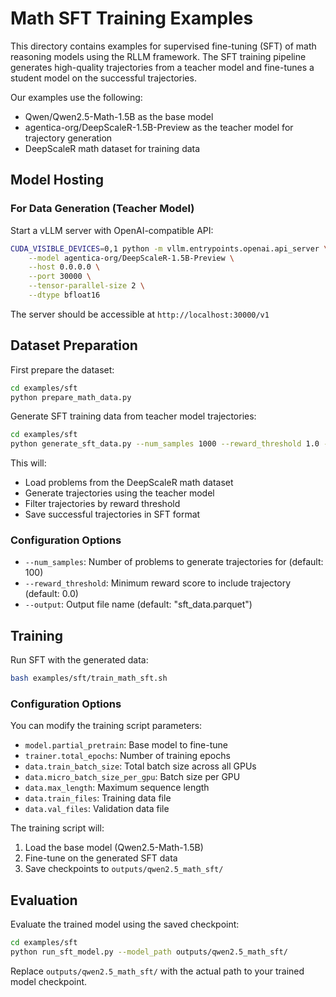 # Math SFT Training Examples

This directory contains examples for supervised fine-tuning (SFT) of math reasoning models using the RLLM framework. The SFT training pipeline generates high-quality trajectories from a teacher model and fine-tunes a student model on the successful trajectories.

Our examples use the following:
* Qwen/Qwen2.5-Math-1.5B as the base model
* agentica-org/DeepScaleR-1.5B-Preview as the teacher model for trajectory generation
* DeepScaleR math dataset for training data

## Model Hosting

### For Data Generation (Teacher Model)

Start a vLLM server with OpenAI-compatible API:

```bash
CUDA_VISIBLE_DEVICES=0,1 python -m vllm.entrypoints.openai.api_server \
    --model agentica-org/DeepScaleR-1.5B-Preview \
    --host 0.0.0.0 \
    --port 30000 \
    --tensor-parallel-size 2 \
    --dtype bfloat16
```

The server should be accessible at `http://localhost:30000/v1`

## Dataset Preparation

First prepare the dataset:

```bash
cd examples/sft
python prepare_math_data.py
```

Generate SFT training data from teacher model trajectories:

```bash
cd examples/sft
python generate_sft_data.py --num_samples 1000 --reward_threshold 1.0 --output large_sft_data.parquet
```

This will:
- Load problems from the DeepScaleR math dataset  
- Generate trajectories using the teacher model
- Filter trajectories by reward threshold
- Save successful trajectories in SFT format

### Configuration Options

- `--num_samples`: Number of problems to generate trajectories for (default: 100)
- `--reward_threshold`: Minimum reward score to include trajectory (default: 0.0)
- `--output`: Output file name (default: "sft_data.parquet")

## Training

Run SFT with the generated data:

```bash
bash examples/sft/train_math_sft.sh
```

### Configuration Options

You can modify the training script parameters:

- `model.partial_pretrain`: Base model to fine-tune
- `trainer.total_epochs`: Number of training epochs
- `data.train_batch_size`: Total batch size across all GPUs
- `data.micro_batch_size_per_gpu`: Batch size per GPU
- `data.max_length`: Maximum sequence length
- `data.train_files`: Training data file
- `data.val_files`: Validation data file

The training script will:
1. Load the base model (Qwen2.5-Math-1.5B)
2. Fine-tune on the generated SFT data
3. Save checkpoints to `outputs/qwen2.5_math_sft/`


## Evaluation

Evaluate the trained model using the saved checkpoint:

```bash
cd examples/sft
python run_sft_model.py --model_path outputs/qwen2.5_math_sft/
```

Replace `outputs/qwen2.5_math_sft/` with the actual path to your trained model checkpoint.
